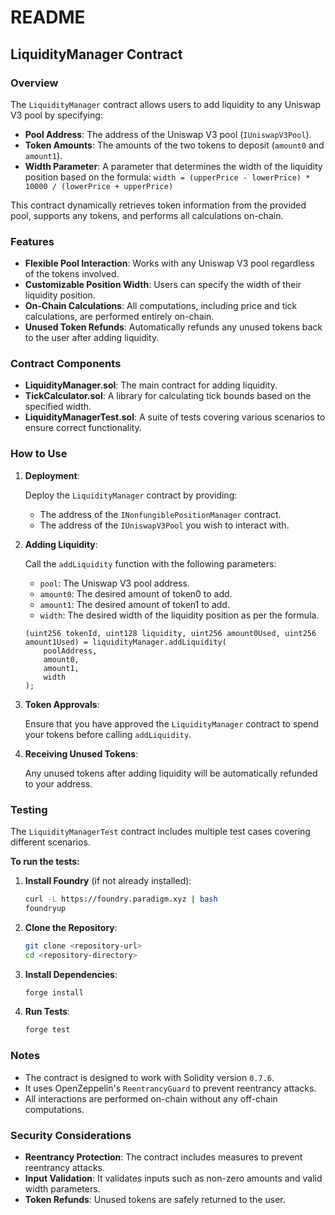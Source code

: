 # README

## LiquidityManager Contract

### Overview

The `LiquidityManager` contract allows users to add liquidity to any Uniswap V3 pool by specifying:

- **Pool Address**: The address of the Uniswap V3 pool (`IUniswapV3Pool`).
- **Token Amounts**: The amounts of the two tokens to deposit (`amount0` and `amount1`).
- **Width Parameter**: A parameter that determines the width of the liquidity position based on the formula:
`width = (upperPrice - lowerPrice) * 10000 / (lowerPrice + upperPrice)`

This contract dynamically retrieves token information from the provided pool, supports any tokens, and performs all calculations on-chain.

### Features

- **Flexible Pool Interaction**: Works with any Uniswap V3 pool regardless of the tokens involved.
- **Customizable Position Width**: Users can specify the width of their liquidity position.
- **On-Chain Calculations**: All computations, including price and tick calculations, are performed entirely on-chain.
- **Unused Token Refunds**: Automatically refunds any unused tokens back to the user after adding liquidity.

### Contract Components

- **LiquidityManager.sol**: The main contract for adding liquidity.
- **TickCalculator.sol**: A library for calculating tick bounds based on the specified width.
- **LiquidityManagerTest.sol**: A suite of tests covering various scenarios to ensure correct functionality.

### How to Use

1. **Deployment**:

   Deploy the `LiquidityManager` contract by providing:

   - The address of the `INonfungiblePositionManager` contract.
   - The address of the `IUniswapV3Pool` you wish to interact with.

2. **Adding Liquidity**:

   Call the `addLiquidity` function with the following parameters:

   - `pool`: The Uniswap V3 pool address.
   - `amount0`: The desired amount of token0 to add.
   - `amount1`: The desired amount of token1 to add.
   - `width`: The desired width of the liquidity position as per the formula.

   ```solidity
   (uint256 tokenId, uint128 liquidity, uint256 amount0Used, uint256 amount1Used) = liquidityManager.addLiquidity(
       poolAddress,
       amount0,
       amount1,
       width
   );
   ```

3. **Token Approvals**:

   Ensure that you have approved the `LiquidityManager` contract to spend your tokens before calling `addLiquidity`.

4. **Receiving Unused Tokens**:

   Any unused tokens after adding liquidity will be automatically refunded to your address.

### Testing

The `LiquidityManagerTest` contract includes multiple test cases covering different scenarios.

**To run the tests:**

1. **Install Foundry** (if not already installed):

   ```bash
   curl -L https://foundry.paradigm.xyz | bash
   foundryup
   ```

2. **Clone the Repository**:

   ```bash
   git clone <repository-url>
   cd <repository-directory>
   ```

3. **Install Dependencies**:

   ```bash
   forge install
   ```

4. **Run Tests**:

   ```bash
   forge test
   ```

### Notes

- The contract is designed to work with Solidity version `0.7.6`.
- It uses OpenZeppelin's `ReentrancyGuard` to prevent reentrancy attacks.
- All interactions are performed on-chain without any off-chain computations.

### Security Considerations

- **Reentrancy Protection**: The contract includes measures to prevent reentrancy attacks.
- **Input Validation**: It validates inputs such as non-zero amounts and valid width parameters.
- **Token Refunds**: Unused tokens are safely returned to the user.
